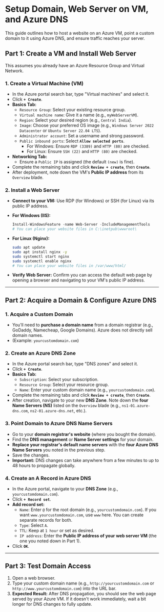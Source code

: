 # Setup Domain, Web Server on VM, and Azure DNS

This guide outlines how to host a website on an Azure VM, point a custom domain to it using Azure DNS, and ensure traffic reaches your server.

## Part 1: Create a VM and Install Web Server

This assumes you already have an Azure Resource Group and Virtual Network.

### 1. Create a Virtual Machine (VM)

* In the Azure portal search bar, type "Virtual machines" and select it.
* Click **`+ Create`**.
* **Basics Tab:**
    * `Resource Group`: Select your existing resource group.
    * `Virtual machine name`: Give it a name (e.g., `myWebServerVM`).
    * `Region`: Select your desired region (e.g., `Central India`).
    * `Image`: Choose your preferred OS image (e.g., `Windows Server 2022 Datacenter` or `Ubuntu Server 22.04 LTS`).
    * `Administrator account`: Set a username and strong password.
    * `Public inbound ports`: Select **`Allow selected ports`**.
        * For Windows: Ensure `RDP (3389)` and `HTTP (80)` are checked.
        * For Linux: Ensure `SSH (22)` and `HTTP (80)` are checked.
* **Networking Tab:**
    * Ensure a `Public IP` is assigned (the default `(new)` is fine).
* Complete the remaining tabs and click **`Review + create`**, then **`Create`**.
* After deployment, note down the VM's **Public IP address** from its `Overview` blade.

### 2. Install a Web Server

* **Connect to your VM:** Use RDP (for Windows) or SSH (for Linux) via its public IP address.

* **For Windows (IIS):**
    ```powershell
    Install-WindowsFeature -name Web-Server -IncludeManagementTools
    # You can place your website files in C:\inetpub\wwwroot\
    ```

* **For Linux (Nginx):**
    ```bash
    sudo apt update
    sudo apt install nginx -y
    sudo systemctl start nginx
    sudo systemctl enable nginx
    # You can place your website files in /var/www/html/
    ```

* **Verify Web Server:** Confirm you can access the default web page by opening a browser and navigating to your VM's public IP address.

---

## Part 2: Acquire a Domain & Configure Azure DNS

### 1. Acquire a Custom Domain

* You'll need to **purchase a domain name** from a domain registrar (e.g., GoDaddy, Namecheap, Google Domains). Azure does not directly sell domain names.
* (Example: `yourcustomdomain.com`)

### 2. Create an Azure DNS Zone

* In the Azure portal search bar, type "DNS zones" and select it.
* Click **`+ Create`**.
* **Basics Tab:**
    * `Subscription`: Select your subscription.
    * `Resource Group`: Select your resource group.
    * `Name`: Enter your custom domain name (e.g., `yourcustomdomain.com`).
* Complete the remaining tabs and click **`Review + create`**, then **`Create`**.
* After creation, navigate to your new **DNS Zone**. Note down the **four Name Servers (NS)** listed on the `Overview` blade (e.g., `ns1-01.azure-dns.com`, `ns2-01.azure-dns.net`, etc.).

### 3. Point Domain to Azure DNS Name Servers

* Go to your **domain registrar's website** (where you bought the domain).
* Find the **DNS management** or **Name Server settings** for your domain.
* **Replace your registrar's default name servers** with the **four Azure DNS Name Servers** you noted in the previous step.
* Save the changes.
* **Important:** DNS changes can take anywhere from a few minutes to up to 48 hours to propagate globally.

### 4. Create an A Record in Azure DNS

* In the Azure portal, navigate to your **DNS Zone** (e.g., `yourcustomdomain.com`).
* Click **`+ Record set`**.
* **Add record set:**
    * `Name`: Enter `@` for the root domain (e.g., `yourcustomdomain.com`). If you want `www.yourcustomdomain.com`, use `www` here. You can create separate records for both.
    * `Type`: Select `A`.
    * `TTL`: Keep at `1 hour` or set as desired.
    * `IP address`: Enter the **Public IP address of your web server VM** (the one you noted down in Part 1).
* Click **`OK`**.

---

## Part 3: Test Domain Access

1.  Open a web browser.
2.  Type your custom domain name (e.g., `http://yourcustomdomain.com` or `http://www.yourcustomdomain.com`) into the URL bar.
3.  **Expected Result:** After DNS propagation, you should see the web page served by your Azure VM. If it doesn't work immediately, wait a bit longer for DNS changes to fully update.
